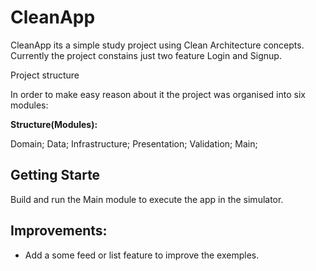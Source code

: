 # CleanApp
CleanApp its a simple study project using Clean Architecture concepts. Currently the project constains just two feature Login and Signup.

Project structure

In order to make easy reason about it the project was organised into six modules:

**Structure(Modules):**

Domain;
Data;
Infrastructure;
Presentation;
Validation;
Main;

## Getting Starte
Build and run the Main module to execute the app in the simulator.

## Improvements:

- Add a some feed or list feature to improve the exemples.
